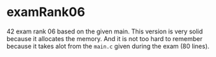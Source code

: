 # examRank06
42 exam rank 06 based on the given main. This version is very solid because it allocates the memory. And it is not too hard to remember because it takes alot from the `main.c` given during the exam (80 lines).

